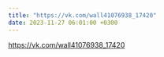 ```yaml
---
title: "https://vk.com/wall41076938_17420"
date: 2023-11-27 06:01:00 +0300
---
```

<a class="vk-attach" href="https://vk.com/wall41076938_17420">https://vk.com/wall41076938_17420</a>